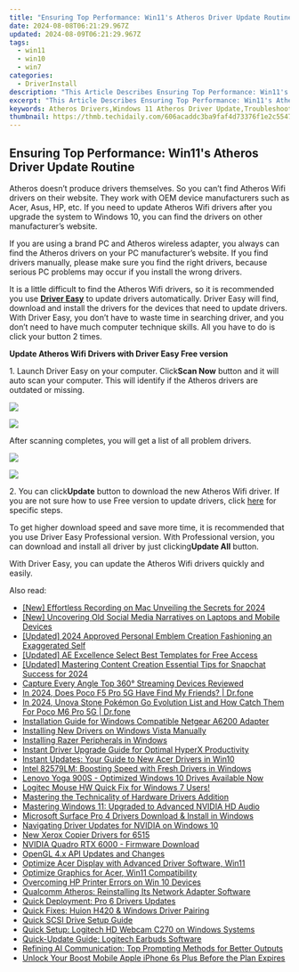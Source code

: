 ```yaml
---
title: "Ensuring Top Performance: Win11's Atheros Driver Update Routine"
date: 2024-08-08T06:21:29.967Z
updated: 2024-08-09T06:21:29.967Z
tags:
  - win11
  - win10
  - win7
categories:
  - DriverInstall
description: "This Article Describes Ensuring Top Performance: Win11's Atheros Driver Update Routine"
excerpt: "This Article Describes Ensuring Top Performance: Win11's Atheros Driver Update Routine"
keywords: Atheros Drivers,Windows 11 Atheros Driver Update,Troubleshooting Atheros Wireless Issues,Atheros Wi-Fi Driver Installation,Updating Atheros Network Adapter,How to Fix Atheros Driver Error,Windows 11 Wireless Driver Guide
thumbnail: https://thmb.techidaily.com/606acaddc3ba9faf4d73376f1e2c554744034ba5ad463dfb82faf3689dc358c1.jpg
---
```


## Ensuring Top Performance: Win11's Atheros Driver Update Routine

 Atheros doesn’t produce drivers themselves. So you can’t find Atheros Wifi drivers on their website. They work with OEM device manufacturers such as Acer, Asus, HP, etc. If you need to update Atheros Wifi drivers after you upgrade the system to Windows 10, you can find the drivers on other manufacturer’s website.

  If you are using a brand PC and Atheros wireless adapter, you always can find the Atheros drivers on your PC manufacturer’s website. If you find drivers manually, please make sure you find the right drivers, because serious PC problems may occur if you install the wrong drivers.

  It is a little difficult to find the Atheros Wifi drivers, so it is recommended you use **[Driver Easy](https://tools.techidaily.com/drivereasy/download/)**  to update drivers automatically. Driver Easy will find, download and install the drivers for the devices that need to update drivers. With Driver Easy, you don’t have to waste time in searching driver, and you don’t need to have much computer technique skills. All you have to do is click your button 2 times.

   **Update Atheros Wifi Drivers with Driver Easy Free version**

  1\. Launch Driver Easy on your computer. Click**Scan Now** button and it will auto scan your computer. This will identify if the Atheros drivers are outdated or missing.
  
<!-- affiliate ads begin -->
<a href="https://secure.2checkout.com/order/checkout.php?PRODS=4940312&QTY=1&AFFILIATE=108875&CART=1"><img src="https://secure.avangate.com/images/merchant/333ac5d90817d69113471fbb6e531bee/sps-partnership-728x90eng.png" border="0"></a>
<!-- affiliate ads end -->
![](https://images.drivereasy.com/wp-content/uploads/2017/04/img_5901e0862373a.png)

  After scanning completes, you will get a list of all problem drivers.  
  
<!-- affiliate ads begin -->
<a href="https://store.massmailsoftware.com/order/checkout.php?PRODS=1095219&QTY=1&AFFILIATE=108875&CART=1"><img src="https://secure.avangate.com/images/merchant/dc87c13749315c7217cdc4ac692e704c/banera_for_partners-20_%281%29.jpg" border="0"></a>
<!-- affiliate ads end -->
![](https://images.drivereasy.com/wp-content/uploads/2017/04/img_5901e090d1c6b.jpg)

  2\. You can click**Update** button to download the new Atheros Wifi driver.
 If you are not sure how to use Free version to update drivers, click [here](https://tools.techidaily.com/drivereasy/download/) for specific steps.  
  
 To get higher download speed and save more time, it is recommended that you use Driver Easy Professional version. With Professional version, you can download and install all driver by just clicking**Update All** button.  
  
 With Driver Easy, you can update the Atheros Wifi drivers quickly and easily.

<ins class="adsbygoogle"
     style="display:block"
     data-ad-format="autorelaxed"
     data-ad-client="ca-pub-7571918770474297"
     data-ad-slot="1223367746"></ins>



<ins class="adsbygoogle"
     style="display:block"
     data-ad-client="ca-pub-7571918770474297"
     data-ad-slot="8358498916"
     data-ad-format="auto"
     data-full-width-responsive="true"></ins>



<span class="atpl-alsoreadstyle">Also read:</span>
<div><ul>
<li><a href="https://screen-sharing-recording.techidaily.com/new-effortless-recording-on-mac-unveiling-the-secrets-for-2024/"><u>[New] Effortless Recording on Mac  Unveiling the Secrets for 2024</u></a></li>
<li><a href="https://facebook-videos.techidaily.com/new-uncovering-old-social-media-narratives-on-laptops-and-mobile-devices/"><u>[New] Uncovering Old Social Media Narratives on Laptops and Mobile Devices</u></a></li>
<li><a href="https://facebook-clips.techidaily.com/updated-2024-approved-personal-emblem-creation-fashioning-an-exaggerated-self/"><u>[Updated] 2024 Approved  Personal Emblem Creation  Fashioning an Exaggerated Self</u></a></li>
<li><a href="https://extra-hints.techidaily.com/updated-ae-excellence-select-best-templates-for-free-access/"><u>[Updated] AE Excellence  Select Best Templates for Free Access</u></a></li>
<li><a href="https://snapchat-videos.techidaily.com/updated-mastering-content-creation-essential-tips-for-snapchat-success-for-2024/"><u>[Updated] Mastering Content Creation  Essential Tips for Snapchat Success for 2024</u></a></li>
<li><a href="https://article-files.techidaily.com/capture-every-angle-top-360-streaming-devices-reviewed/"><u>Capture Every Angle  Top 360° Streaming Devices Reviewed</u></a></li>
<li><a href="https://location-social.techidaily.com/in-2024-does-poco-f5-pro-5g-have-find-my-friends-drfone-by-drfone-virtual-android/"><u>In 2024, Does Poco F5 Pro 5G Have Find My Friends? | Dr.fone</u></a></li>
<li><a href="https://pokemon-go-android.techidaily.com/in-2024-unova-stone-pokemon-go-evolution-list-and-how-catch-them-for-poco-m6-pro-5g-drfone-by-drfone-virtual-android/"><u>In 2024, Unova Stone Pokémon Go Evolution List and How Catch Them For Poco M6 Pro 5G | Dr.fone</u></a></li>
<li><a href="https://driver-install.techidaily.com/installation-guide-for-windows-compatible-netgear-a6200-adapter/"><u>Installation Guide for Windows Compatible Netgear A6200 Adapter</u></a></li>
<li><a href="https://driver-install.techidaily.com/installing-new-drivers-on-windows-vista-manually/"><u>Installing New Drivers on Windows Vista Manually</u></a></li>
<li><a href="https://driver-install.techidaily.com/installing-razer-peripherals-in-windows/"><u>Installing Razer Peripherals in Windows</u></a></li>
<li><a href="https://driver-install.techidaily.com/instant-driver-upgrade-guide-for-optimal-hyperx-productivity/"><u>Instant Driver Upgrade Guide for Optimal HyperX Productivity</u></a></li>
<li><a href="https://driver-install.techidaily.com/instant-updates-your-guide-to-new-acer-drivers-in-win10/"><u>Instant Updates: Your Guide to New Acer Drivers in Win10</u></a></li>
<li><a href="https://driver-install.techidaily.com/intel-82579lm-boosting-speed-with-fresh-drivers-in-windows/"><u>Intel 82579LM: Boosting Speed with Fresh Drivers in Windows</u></a></li>
<li><a href="https://driver-install.techidaily.com/lenovo-yoga-900s-optimized-windows-10-drives-available-now/"><u>Lenovo Yoga 900S - Optimized Windows 10 Drives Available Now</u></a></li>
<li><a href="https://driver-install.techidaily.com/logitec-mouse-hw-quick-fix-for-windows-7-users/"><u>Logitec Mouse HW Quick Fix for Windows 7 Users!</u></a></li>
<li><a href="https://driver-install.techidaily.com/mastering-the-technicality-of-hardware-drivers-addition/"><u>Mastering the Technicality of Hardware Drivers Addition</u></a></li>
<li><a href="https://driver-install.techidaily.com/mastering-windows-11-upgraded-to-advanced-nvidia-hd-audio/"><u>Mastering Windows 11: Upgraded to Advanced NVIDIA HD Audio</u></a></li>
<li><a href="https://driver-install.techidaily.com/microsoft-surface-pro-4-drivers-download-and-install-in-windows/"><u>Microsoft Surface Pro 4 Drivers Download & Install in Windows</u></a></li>
<li><a href="https://driver-install.techidaily.com/navigating-driver-updates-for-nvidia-on-windows-10/"><u>Navigating Driver Updates for NVIDIA on Windows 10</u></a></li>
<li><a href="https://driver-install.techidaily.com/new-xerox-copier-drivers-for-6515/"><u>New Xerox Copier Drivers for 6515</u></a></li>
<li><a href="https://driver-install.techidaily.com/nvidia-quadro-rtx-6000-firmware-download/"><u>NVIDIA Quadro RTX 6000 - Firmware Download</u></a></li>
<li><a href="https://driver-install.techidaily.com/opengl-4x-api-updates-and-changes/"><u>OpenGL 4.x API Updates and Changes</u></a></li>
<li><a href="https://driver-install.techidaily.com/optimize-acer-display-with-advanced-driver-software-win11/"><u>Optimize Acer Display with Advanced Driver Software, Win11</u></a></li>
<li><a href="https://driver-install.techidaily.com/optimize-graphics-for-acer-win11-compatibility/"><u>Optimize Graphics for Acer, Win11 Compatibility</u></a></li>
<li><a href="https://driver-install.techidaily.com/overcoming-hp-printer-errors-on-win-10-devices/"><u>Overcoming HP Printer Errors on Win 10 Devices</u></a></li>
<li><a href="https://driver-install.techidaily.com/qualcomm-atheros-reinstalling-its-network-adapter-software/"><u>Qualcomm Atheros: Reinstalling Its Network Adapter Software</u></a></li>
<li><a href="https://driver-install.techidaily.com/quick-deployment-pro-6-drivers-updates/"><u>Quick Deployment: Pro 6 Drivers Updates</u></a></li>
<li><a href="https://driver-install.techidaily.com/quick-fixes-huion-h420-and-windows-driver-pairing/"><u>Quick Fixes: Huion H420 & Windows Driver Pairing</u></a></li>
<li><a href="https://driver-install.techidaily.com/quick-scsi-drive-setup-guide/"><u>Quick SCSI Drive Setup Guide</u></a></li>
<li><a href="https://driver-install.techidaily.com/quick-setup-logitech-hd-webcam-c270-on-windows-systems/"><u>Quick Setup: Logitech HD Webcam C270 on Windows Systems</u></a></li>
<li><a href="https://driver-install.techidaily.com/quick-update-guide-logitech-earbuds-software/"><u>Quick-Update Guide: Logitech Earbuds Software</u></a></li>
<li><a href="https://tech-haven.techidaily.com/refining-ai-communication-top-prompting-methods-for-better-outputs/"><u>Refining AI Communication: Top Prompting Methods for Better Outputs</u></a></li>
<li><a href="https://sim-unlock.techidaily.com/unlock-your-boost-mobile-apple-iphone-6s-plus-before-the-plan-expires-by-drfone-ios/"><u>Unlock Your Boost Mobile Apple iPhone 6s Plus Before the Plan Expires</u></a></li>
</ul></div>

